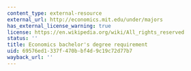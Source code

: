 ```yaml
---
content_type: external-resource
external_url: http://economics.mit.edu/under/majors
has_external_license_warning: true
license: https://en.wikipedia.org/wiki/All_rights_reserved
status: ''
title: Economics bachelor's degree requirement
uid: 69576ed1-337f-470b-bf4d-9c19c72d77b7
wayback_url: ''
---
```

